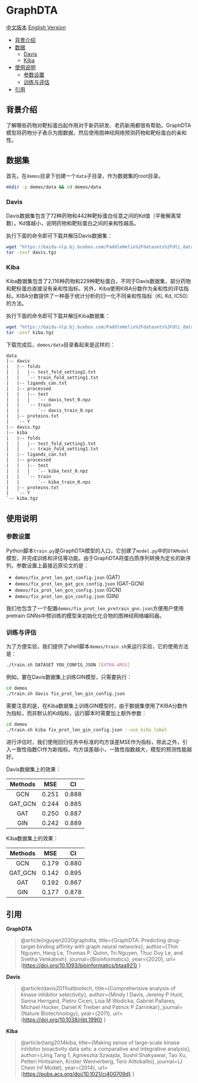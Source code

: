 # GraphDTA

[中文版本](./README_cn.md) [English Version](./README.md)

* [背景介绍](#背景介绍)
* [数据](#数据)
    * [Davis](#davis)
    * [Kiba](#kiba)
* [使用说明](#使用说明)
    * [参数设置](#参数设置)
    * [训练与评估](#训练与评估)
* [引用](#引用)

## 背景介绍

了解哪些药物对靶标蛋白起作用对于新药研发、老药新用都很有帮助。GraphDTA模型将药物分子表示为图数据，然后使用图神经网络预测药物和靶标蛋白的亲和性。

## 数据集

首先，在`demos`目录下创建一个`data`子目录，作为数据集的root目录。

```sh
mkdir -p demos/data && cd demos/data
```

### Davis

Davis数据集包含了72种药物和442种靶标蛋白任意之间的Kd值（平衡解离常数）。Kd值越小，说明药物和靶标蛋白之间的亲和性越高。

执行下面的命令即可下载并解压Davis数据集：

```sh
wget "https://baidu-nlp.bj.bcebos.com/PaddleHelix%2Fdatasets%2Fdti_datasets%2Fdavis.tgz" -O davis.tgz
tar -zxvf davis.tgz
```

### Kiba

Kiba数据集包含了2,116种药物和229种靶标蛋白，不同于Davis数据集，部分药物和靶标蛋白直接没有亲和性指标。另外，Kiba使用KIBA分数作为亲和性的评估指标。KIBA分数提供了一种基于统计分析的归一化不同亲和性指标（Ki, Kd, IC50）的方法。

执行下面的命令即可下载并解压Kiba数据集：

```sh
wget "https://baidu-nlp.bj.bcebos.com/PaddleHelix%2Fdatasets%2Fdti_datasets%2Fkiba.tgz" -O kiba.tgz
tar -zxvf kiba.tgz
```

下载完成后，`demos/data`目录看起来是这样的：

```txt
data
|-- davis
|   |-- folds
|   |   |-- test_fold_setting1.txt
|   |   `-- train_fold_setting1.txt
|   |-- ligands_can.txt
|   |-- processed
|   |   |-- test
|   |   |   `-- davis_test_0.npz
|   |   `-- train
|   |       `-- davis_train_0.npz
|   |-- proteins.txt
|   `-- Y
|-- davis.tgz
|-- kiba
|   |-- folds
|   |   |-- test_fold_setting1.txt
|   |   `-- train_fold_setting1.txt
|   |-- ligands_can.txt
|   |-- processed
|   |   |-- test
|   |   |   `-- kiba_test_0.npz
|   |   `-- train
|   |       `-- kiba_train_0.npz
|   |-- proteins.txt
|   `-- Y
`-- kiba.tgz
```

## 使用说明

### 参数设置

Python脚本`train.py`是GraphDTA模型的入口，它创建了`model.py`中的`DTAModel`模型，并完成训练和评估等功能。由于GraphDTA将蛋白质序列转换为定长的新序列，参数设置上最接近原论文的是：

* `demos/fix_prot_len_gat_config.json` (GAT)
* `demos/fix_prot_len_gat_gcn_config.json` (GAT-GCN)
* `demos/fix_prot_len_gcn_config.json` (GCN)
* `demos/fix_prot_len_gin_config.json` (GIN)

我们也包含了一个配置`demos/fix_prot_len_pretrain_gnn.json`方便用户使用pretrain GNNs中预训练的模型来初始化化合物的图神经网络编码器。

### 训练与评估

为了方便实验，我们提供了shell脚本`demos/train.sh`来运行实验，它的使用方法是：

```sh
./train.sh DATASET YOU_CONFIG_JSON [EXTRA-ARGS]
```

例如，要在Davis数据集上训练GIN模型，只需要执行：

```sh
cd demos
./train.sh davis fix_prot_len_gin_config.json
```

需要注意的是，在Kiba数据集上训练GIN模型时，由于数据集使用了KIBA分数作为指标，而非默认的Kd指标，运行脚本时需要加上额外参数：

```sh
cd demos
./train.sh kiba fix_prot_len_gin_config.json --use_kiba_label
```

进行评估时，我们使用回归任务中标准的均方误差MSE作为指标，除此之外，引入一致性指数CI作为新指标。均方误差越小，一致性指数越大，模型的预测性能越好。

Davis数据集上的效果：

| Methods      |  MSE       | CI        |
| :--:         | :--:       | :--:      |
| GCN          | 0.251      | 0.888     |
| GAT_GCN      | 0.244      | 0.885     |
| GAT          | 0.250      | 0.887     |
| GIN          | 0.242      | 0.889     |

Kiba数据集上的效果：

| Methods      |  MSE       | CI        |
| :--:         | :--:       | :--:      |
| GCN          | 0.179      | 0.880     |
| GAT_GCN      | 0.142      | 0.895     |
| GAT          | 0.192      | 0.867     |
| GIN          | 0.177      | 0.878     |

## 引用

**GraphDTA**
> @article{nguyen2020graphdta,
  title={GraphDTA: Predicting drug-target binding affinity with graph neural networks},
  author={Thin Nguyen, Hang Le, Thomas P. Quinn, Tri Nguyen, Thuc Duy Le, and Svetha Venkatesh},
  journal={Bioinformatics},
  year={2020},
  url={https://doi.org/10.1093/bioinformatics/btaa921}
}

**Davis**
>@article{davis2011natbiotech,
  title={Comprehensive analysis of kinase inhibitor selectivity},
  author={Mindy I Davis, Jeremy P Hunt, Sanna Herrgard, Pietro Ciceri, Lisa M Wodicka, Gabriel Pallares, Michael Hocker, Daniel K Treiber and Patrick P Zarrinkar},
  journal={Nature Biotechnology},
  year={2011},
  url={https://doi.org/10.1038/nbt.1990}
}

**Kiba**
>@article{tang2014kiba,
  title={Making sense of large-scale kinase inhibitor bioactivity data sets: a comparative and integrative analysis},
  author={Jing Tang 1, Agnieszka Szwajda, Sushil Shakyawar, Tao Xu, Petteri Hintsanen, Krister Wennerberg, Tero Aittokallio},
  journal={J Chem Inf Model},
  year={2014},
  url={https://pubs.acs.org/doi/10.1021/ci400709d}
}
